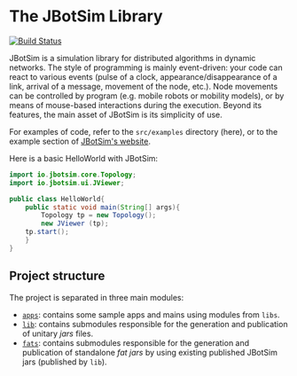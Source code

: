 # The JBotSim Library

[![Build Status](https://travis-ci.org/acasteigts/JBotSim.svg?branch=master)](https://travis-ci.org/acasteigts/JBotSim)

JBotSim is a simulation library for distributed algorithms in dynamic
networks. The style of programming is mainly event-driven: your code
can react to various events (pulse of a clock,
appearance/disappearance of a link, arrival of a message, movement of
the node, etc.). Node movements can be controlled by program (e.g.
mobile robots or mobility models), or by means of mouse-based
interactions during the execution. Beyond its features, the main asset
of JBotSim is its simplicity of use.

For examples of code, refer to the `src/examples` directory (here), or to the example section of [JBotSim's website](http://jbotsim.io).

Here is a basic HelloWorld with JBotSim:

```java
import io.jbotsim.core.Topology;
import io.jbotsim.ui.JViewer;

public class HelloWorld{
    public static void main(String[] args){
        Topology tp = new Topology();
        new JViewer (tp);
	tp.start();
    }
}
```

## Project structure
The project is separated in three main modules:
* [`apps`](./apps/README.md): contains some sample apps and mains using modules from `libs`. 
* [`lib`](./lib/README.md): contains submodules responsible for the generation and publication of unitary *jars* files.
* [`fats`](./fats/README.md): contains submodules responsible for the generation and publication of standalone *fat jars* by using existing 
published JBotSim jars (published by `lib`).
 